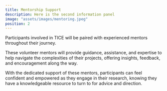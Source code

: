 ```yaml
---
title: Mentorship Support
description: Here is the second information panel
image: "assets/images/mentoring.jpeg"
position: 2
---
```


Participants involved in TICE will be paired with experienced mentors throughout their journey. 

These volunteer mentors will provide guidance, assistance, and expertise to help navigate the complexities of their projects, offering insights, feedback, and encouragement along the way. 

With the dedicated support of these mentors, participants can feel confident and empowered as they engage in their research, knowing they have a knowledgeable resource to turn to for advice and direction.